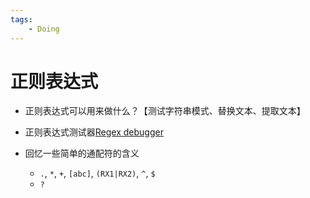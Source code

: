 ```yaml
---
tags:
    - Doing
---
```


# 正则表达式

-   正则表达式可以用来做什么？【测试字符串模式、替换文本、提取文本】
-   正则表达式测试器[Regex debugger](https://regex101.com/r/qqbZqh/2)

-   回忆一些简单的通配符的含义
    -   `.`, `*`, `+`, `[abc]`, `(RX1|RX2)`, `^`, `$`
    -   `?`
